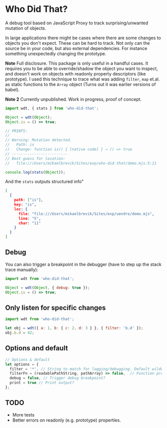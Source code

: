 # Who Did That?

A debug tool based on JavaScript Proxy to track surprising/unwanted mutation of objects.

In large applications there might be cases where there are some changes to objects you don't expect. These can be hard to track. Not only can the source be in your code, but also external dependencies. For instance something unexpectedly changing the prototype.

**Note** Full disclosure. This package is only useful in a handful cases. It requires you to be able to override/shadow the object you want to inspect, and doesn't work on objects with readonly property descriptors (like prototype). I used this technique to trace what was adding `filter`, `map` et.al. as static functions to the `Array` object (Turns out it was earlier versions of babel).

**Note 2** Currently unpublished. Work in progress, proof of concept.

```js
import wdt, { stats } from 'who-did-that';

Object = wdt(Object);
Object.is = () => true;

// PRINTS:
//
// Warning: Mutation detected.
//   Path: is
//   Change: function is() { [native code] } → () => true
// -------------------------
// Best guess for location:
//   file:///Users/mikaelbrevik/Sites/exp/who-did-that/demo.mjs:5:11

console.log(stats(Object));
```

And the `stats` outputs structured info"

```json
[
  {
    path: ["is"],
    key: "is",
    loc: {
      file: "file:///Users/mikaelbrevik/Sites/exp/uendre/demo.mjs",
      line: "5",
      char: "11"
    }
  }
]
```

## Debug

You can also trigger a breakpoint in the debugger (have to step up the stack trace manually):

```js
import wdt from 'who-did-that';

Object = wdt(Object, { debug: true });
Object.is = () => true;
```

## Only listen for specific changes

```js
import wdt from 'who-did-that';

let obj = wdt({ a: 1, b: { c: 2, d: 3 } }, { filter: 'b.d' });
obj.b.d = 42;
```

## Options and default

```js
// Options & default
let options = {
  filter = '*', // String to match for logging/debugging. Default wildcard (everything)
  filterFn = (readablePathString, pathArray) => false,  // Function predicate for filtering  similar to filter string above
  debug = false, // Trigger debug breakpoint?
  print = true // Print output?
};
```

## TODO

* More tests
* Better errors on readonly (e.g. prototype) properties.
